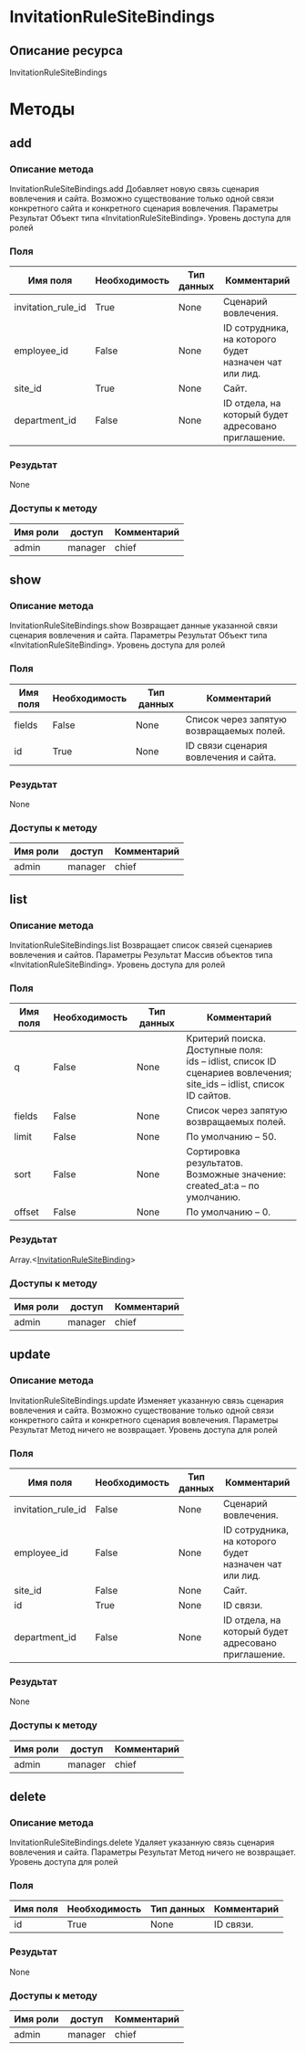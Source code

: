 
# InvitationRuleSiteBindings

## Описание ресурса
InvitationRuleSiteBindings

# Методы

## add

### Описание метода
InvitationRuleSiteBindings.add
Добавляет новую связь сценария вовлечения и сайта.
Возможно существование только одной связи конкретного сайта и конкретного сценария вовлечения.
Параметры
Результат
Объект типа «InvitationRuleSiteBinding».
Уровень доступа для ролей


### Поля

| Имя поля | Необходимость | Тип данных | Комментарий |
|---|---|---|---|
|invitation_rule_id|True|None|Сценарий вовлечения.<br/>|
|employee_id|False|None|ID сотрудника, на которого будет назначен чат или лид.<br/>|
|site_id|True|None|Сайт.<br/>|
|department_id|False|None|ID отдела, на который будет адресовано приглашение.<br/>|

### Резудьтат
None
### Доступы к методу

| Имя роли | доступ | Комментарий |
|---|---|---|
|admin|manager|chief|chief_partner|operator|admin_partner
## show

### Описание метода
InvitationRuleSiteBindings.show
Возвращает данные указанной связи сценария вовлечения и сайта.
Параметры
Результат
Объект типа «InvitationRuleSiteBinding».
Уровень доступа для ролей


### Поля

| Имя поля | Необходимость | Тип данных | Комментарий |
|---|---|---|---|
|fields|False|None|Список через запятую возвращаемых полей.<br/>|
|id|True|None|ID связи сценария вовлечения и сайта.<br/>|

### Резудьтат
None
### Доступы к методу

| Имя роли | доступ | Комментарий |
|---|---|---|
|admin|manager|chief|chief_partner|operator|admin_partner
## list

### Описание метода
InvitationRuleSiteBindings.list
Возвращает список связей сценариев вовлечения и сайтов.
Параметры
Результат
Массив объектов типа «InvitationRuleSiteBinding».
Уровень доступа для ролей


### Поля

| Имя поля | Необходимость | Тип данных | Комментарий |
|---|---|---|---|
|q|False|None|Критерий поиска.<br/>Доступные поля:<br/>ids – idlist, список ID сценариев вовлечения;<br/>site_ids – idlist, список ID сайтов.<br/>|
|fields|False|None|Список через запятую возвращаемых полей.<br/>|
|limit|False|None|По умолчанию – 50.<br/>|
|sort|False|None|Сортировка результатов.<br/>Возможные значение:<br/>created_at:a – по умолчанию.<br/>|
|offset|False|None|По умолчанию – 0.<br/>|

### Резудьтат
Array.<[InvitationRuleSiteBinding](/docs/types/InvitationRuleSiteBinding.md)>
### Доступы к методу

| Имя роли | доступ | Комментарий |
|---|---|---|
|admin|manager|chief|chief_partner|operator|admin_partner
## update

### Описание метода
InvitationRuleSiteBindings.update
Изменяет указанную связь сценария вовлечения и сайта.
Возможно существование только одной связи конкретного сайта и конкретного сценария вовлечения.
Параметры
Результат
Метод ничего не возвращает.
Уровень доступа для ролей


### Поля

| Имя поля | Необходимость | Тип данных | Комментарий |
|---|---|---|---|
|invitation_rule_id|False|None|Сценарий вовлечения.<br/>|
|employee_id|False|None|ID сотрудника, на которого будет назначен чат или лид.<br/>|
|site_id|False|None|Сайт.<br/>|
|id|True|None|ID связи.<br/>|
|department_id|False|None|ID отдела, на который будет адресовано приглашение.<br/>|

### Резудьтат
None
### Доступы к методу

| Имя роли | доступ | Комментарий |
|---|---|---|
|admin|manager|chief|chief_partner|operator|admin_partner
## delete

### Описание метода
InvitationRuleSiteBindings.delete
Удаляет указанную связь сценария вовлечения и сайта.
Параметры
Результат
Метод ничего не возвращает.
Уровень доступа для ролей


### Поля

| Имя поля | Необходимость | Тип данных | Комментарий |
|---|---|---|---|
|id|True|None|ID связи.<br/>|

### Резудьтат
None
### Доступы к методу

| Имя роли | доступ | Комментарий |
|---|---|---|
|admin|manager|chief|chief_partner|operator|admin_partner